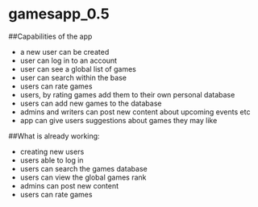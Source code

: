 # gamesapp_0.5

##Capabilities of the app

- a new user can be created
- user can log in to an account
- user can see a global list of games
- user can search within the base
- users can rate games
- users, by rating games add them to their own personal database
- users can add new games to the database 
- admins and writers can post new content about upcoming events etc
- app can give users suggestions about games they may like

##What is already working:

- creating new users 
- users able to log in
- users can search the games database
- users can view the global games rank
- admins can post new content
- users can rate games

